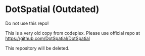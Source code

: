 # DotSpatial (Outdated)

Do not use this repo!

This is a very old copy from codeplex. Please use official repo at https://github.com/DotSpatial/DotSpatial

This repository will be deleted.
